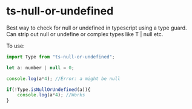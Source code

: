 # ts-null-or-undefined
Best way to check for null or undefined in typescript using a type guard.
Can strip out null or undefine or complex types like T | null etc.

To use: 
```js
import Type from "ts-null-or-undefined";

let a: number | null = 0;

console.log(a*4); //Error: a might be null

if(!Type.isNullOrUndefined(a)){
    console.log(a*4); //Works
}
```
